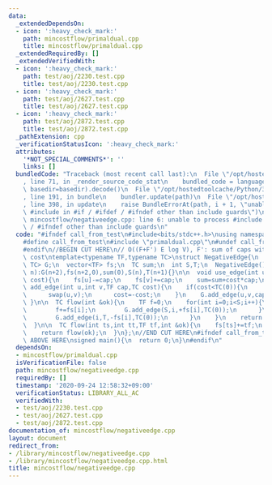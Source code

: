 ```yaml
---
data:
  _extendedDependsOn:
  - icon: ':heavy_check_mark:'
    path: mincostflow/primaldual.cpp
    title: mincostflow/primaldual.cpp
  _extendedRequiredBy: []
  _extendedVerifiedWith:
  - icon: ':heavy_check_mark:'
    path: test/aoj/2230.test.cpp
    title: test/aoj/2230.test.cpp
  - icon: ':heavy_check_mark:'
    path: test/aoj/2627.test.cpp
    title: test/aoj/2627.test.cpp
  - icon: ':heavy_check_mark:'
    path: test/aoj/2872.test.cpp
    title: test/aoj/2872.test.cpp
  _pathExtension: cpp
  _verificationStatusIcon: ':heavy_check_mark:'
  attributes:
    '*NOT_SPECIAL_COMMENTS*': ''
    links: []
  bundledCode: "Traceback (most recent call last):\n  File \"/opt/hostedtoolcache/Python/3.8.5/x64/lib/python3.8/site-packages/onlinejudge_verify/documentation/build.py\"\
    , line 71, in _render_source_code_stat\n    bundled_code = language.bundle(stat.path,\
    \ basedir=basedir).decode()\n  File \"/opt/hostedtoolcache/Python/3.8.5/x64/lib/python3.8/site-packages/onlinejudge_verify/languages/cplusplus.py\"\
    , line 191, in bundle\n    bundler.update(path)\n  File \"/opt/hostedtoolcache/Python/3.8.5/x64/lib/python3.8/site-packages/onlinejudge_verify/languages/cplusplus_bundle.py\"\
    , line 398, in update\n    raise BundleErrorAt(path, i + 1, \"unable to process\
    \ #include in #if / #ifdef / #ifndef other than include guards\")\nonlinejudge_verify.languages.cplusplus_bundle.BundleErrorAt:\
    \ mincostflow/negativeedge.cpp: line 6: unable to process #include in #if / #ifdef\
    \ / #ifndef other than include guards\n"
  code: "#ifndef call_from_test\n#include<bits/stdc++.h>\nusing namespace std;\n\n\
    #define call_from_test\n#include \"primaldual.cpp\"\n#undef call_from_test\n\n\
    #endif\n//BEGIN CUT HERE\n// O((F+F') E log V), F': sum of caps with negative\
    \ cost\ntemplate<typename TF,typename TC>\nstruct NegativeEdge{\n  PrimalDual<TF,\
    \ TC> G;\n  vector<TF> fs;\n  TC sum;\n  int S,T;\n  NegativeEdge(){}\n  NegativeEdge(int\
    \ n):G(n+2),fs(n+2,0),sum(0),S(n),T(n+1){}\n\n  void use_edge(int u,int v,TF cap,TC\
    \ cost){\n    fs[u]-=cap;\n    fs[v]+=cap;\n    sum=sum+cost*cap;\n  }\n\n  void\
    \ add_edge(int u,int v,TF cap,TC cost){\n    if(cost<TC(0)){\n      use_edge(u,v,cap,cost);\n\
    \      swap(u,v);\n      cost=-cost;\n    }\n    G.add_edge(u,v,cap,cost);\n \
    \ }\n\n  TC flow(int &ok){\n    TF f=0;\n    for(int i=0;i<S;i++){\n      if(fs[i]>0){\n\
    \        f+=fs[i];\n        G.add_edge(S,i,+fs[i],TC(0));\n      }\n      if(fs[i]<0){\n\
    \        G.add_edge(i,T,-fs[i],TC(0));\n      }\n    }\n    return sum+G.flow(S,T,f,ok);\n\
    \  }\n\n  TC flow(int ts,int tt,TF tf,int &ok){\n    fs[ts]+=tf;\n    fs[tt]-=tf;\n\
    \    return flow(ok);\n  }\n};\n//END CUT HERE\n#ifndef call_from_test\n//INSERT\
    \ ABOVE HERE\nsigned main(){\n  return 0;\n}\n#endif\n"
  dependsOn:
  - mincostflow/primaldual.cpp
  isVerificationFile: false
  path: mincostflow/negativeedge.cpp
  requiredBy: []
  timestamp: '2020-09-24 12:58:32+09:00'
  verificationStatus: LIBRARY_ALL_AC
  verifiedWith:
  - test/aoj/2230.test.cpp
  - test/aoj/2627.test.cpp
  - test/aoj/2872.test.cpp
documentation_of: mincostflow/negativeedge.cpp
layout: document
redirect_from:
- /library/mincostflow/negativeedge.cpp
- /library/mincostflow/negativeedge.cpp.html
title: mincostflow/negativeedge.cpp
---
```


